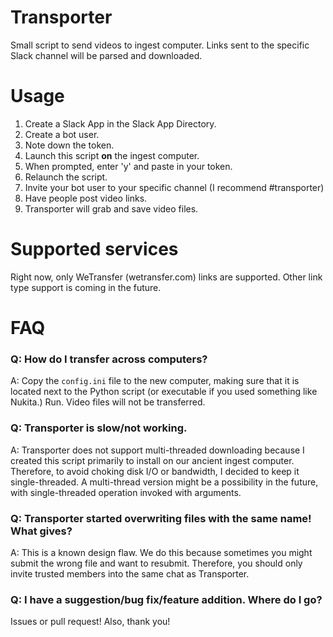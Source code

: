 # Transporter

Small script to send videos to ingest computer. Links sent to the specific Slack channel will be parsed and downloaded.

# Usage

1. Create a Slack App in the Slack App Directory.
2. Create a bot user.
3. Note down the token.
4. Launch this script **on** the ingest computer.
5. When prompted, enter 'y' and paste in your token.
6. Relaunch the script.
7. Invite your bot user to your specific channel (I recommend #transporter)
8. Have people post video links.
9. Transporter will grab and save video files.

# Supported services

Right now, only WeTransfer (wetransfer.com) links are supported. Other link type support is coming in the future.

# FAQ

### Q: How do I transfer across computers?

A: Copy the `config.ini` file to the new computer, making sure that it is located next to the Python script (or executable if you used something like Nukita.) Run. Video files will not be transferred.

### Q: Transporter is slow/not working.

A: Transporter does not support multi-threaded downloading because I created this script primarily to install on our ancient ingest computer. Therefore, to avoid choking disk I/O or bandwidth, I decided to keep it single-threaded. A multi-thread version might be a possibility in the future, with single-threaded operation invoked with arguments.

### Q: Transporter started overwriting files with the same name! What gives?

A: This is a known design flaw. We do this because sometimes you might submit the wrong file and want to resubmit. Therefore, you should only invite trusted members into the same chat as Transporter.

### Q: I have a suggestion/bug fix/feature addition. Where do I go?

Issues or pull request! Also, thank you!
